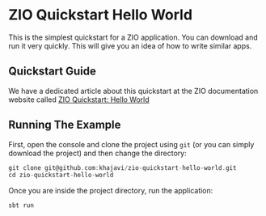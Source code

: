 # ZIO Quickstart Hello World

This is the simplest quickstart for a ZIO application. You can download and run it very quickly. This will give you an idea of how to write similar apps.

## Quickstart Guide

We have a dedicated article about this quickstart at the ZIO documentation website called [ZIO Quickstart: Hello World](https://zio.dev/next/quickstarts/zio-quickstart-hello-world)

## Running The Example

First, open the console and clone the project using `git` (or you can simply download the project) and then change the directory:

```scala
git clone git@github.com:khajavi/zio-quickstart-hello-world.git 
cd zio-quickstart-hello-world
```

Once you are inside the project directory, run the application:

```scala
sbt run
```
